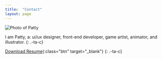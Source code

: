 ```yaml
---
title:  "Contact"
layout: page
---
```


<img class="avatar" src="{{ '/assets/img/profile.jpg' | relative_url }}" alt="Photo of Patty">

I am Patty, a: ui/ux designer, front-end developer, game artist, animator, and illustrator.
{: .-ta-c}

[Download Resume](/assets/docs/Patty-Yau_resume.pdf){:class="btn" target="_blank"}
{: .-ta-c}